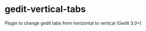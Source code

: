 gedit-vertical-tabs
===================

Plugin to change gedit tabs from horizontal to vertical (Gedit 3.0+)